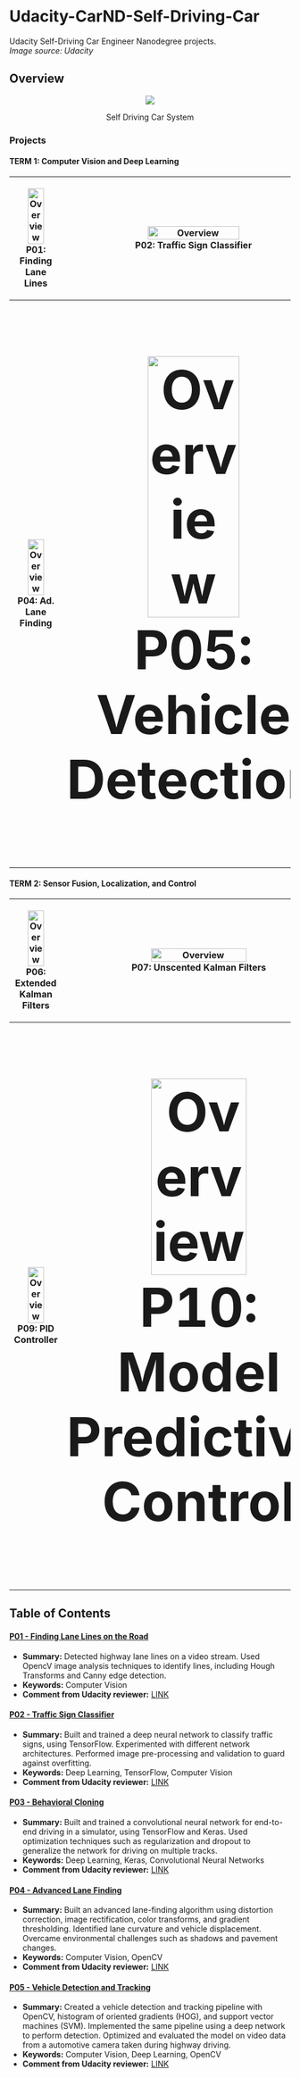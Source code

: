 # Udacity-CarND-Self-Driving-Car
Udacity Self-Driving Car Engineer Nanodegree projects.<br>
*Image source: Udacity*

## Overview

<p align="center">
  <img src="https://readrise.s3.amazonaws.com/m/content/140/thumb_1406762.png" />
</p>
<p align="center">Self Driving Car System<p align="center">

### Projects

#### TERM 1: Computer Vision and Deep Learning

<!DOCTYPE html>
<html>
<head>
  <!-- meta charset="UTF-8" -->
  <!-- meta name="viewport" content="width=device-width, initial-scale=1.0" -->
  <meta charset="utf-8" />
  <meta name="viewport" content="width=device-width, initial-scale=1" />
</head>
<body>
<table style="width:100%">
  <tr>
    <th>
      <p align="center">
           <a href="./Udacity-CarND-P01-LaneLines"><img src="https://s3.amazonaws.com/video.udacity-data.com/topher/2018/February/5a8222a9_1-2-project-finding-lane-lines2x/1-2-project-finding-lane-lines2x.jpg" alt="Overview" width="60%" height="60%"></a>
           <br style="font-size:10vw;">P01: Finding Lane Lines </br> 
      </p>
    </th>
    <th><p align="center">
           <a href="./Udacity-CarND-P02-Traffic-Sign-Classifier"><img src="https://s3.amazonaws.com/video.udacity-data.com/topher/2018/February/5a822410_1-9-project-traffic-sign-classifier2x/1-9-project-traffic-sign-classifier2x.jpg" alt="Overview" width="60%" height="60%"></a>
           <br style="font-size:10vw;">P02: Traffic Sign Classifier </br>
        </p>
    </th>
    <th><p align="center">
           <a href="./Udacity-CarND-P03-Behavioral-Cloning"><img src="https://s3.amazonaws.com/video.udacity-data.com/topher/2018/February/5a82244a_1-12-project-behavioral-cloning2x/1-12-project-behavioral-cloning2x.jpg" alt="Overview" width="60%" height="60%"></a>
           <br style="font-size:10vw;">P03: Behavioral Cloning </br>
        </p>
   </th>
  </tr>
  <tr>
   <th><p align="center">
           <a href="./Udacity-CarND-P04-Advanced-Lane-Lines"><img src="https://s3.amazonaws.com/video.udacity-data.com/topher/2018/February/5a822474_1-13-project-advanced-lane-finding2x/1-13-project-advanced-lane-finding2x.jpg"                         alt="Overview" width="60%" height="60%"></a>
           <br style="font-size:10vw;">P04: Ad. Lane Finding </br>
        </p>
    </th> 
    <th><p align="center" style="font-size:10vw;">
           <a href="./Udacity-CarND-P05-Vehicle-Detection"><img src="https://s3.amazonaws.com/video.udacity-data.com/topher/2018/February/5a8224c3_1-17-project-vechicle-detection-and-tracking2x/1-17-project-vechicle-detection-and-tracking2x.jpg"                         alt="Overview" width="60%" height="60%"></a>
           <br style="font-size:10vw;">P05: Vehicle Detection </br>
        </p>
    </th>
  </tr>
</table>

</body>
</html>

#### TERM 2: Sensor Fusion, Localization, and Control

<!DOCTYPE html>
<html>
<head>
  <!-- meta charset="UTF-8" -->
  <!-- meta name="viewport" content="width=device-width, initial-scale=1.0" -->
  <meta charset="utf-8" />
  <meta name="viewport" content="width=device-width, initial-scale=1" />
</head>
<body>
<table style="width:100%">
  <tr>
    <th>
      <p align="center">
           <a href="./Udacity-CarND-P01-LaneLines"><img src="https://s3.amazonaws.com/video.udacity-data.com/topher/2018/February/5a8227c5_2-6-project-extended-kalman-filter-project2x/2-6-project-extended-kalman-filter-project2x.jpg" alt="Overview" width="60%" height="60%"></a>
           <br style="font-size:10vw;">P06: Extended Kalman Filters </br> 
      </p>
    </th>
    <th><p align="center">
           <a href="./Udacity-CarND-P02-Traffic-Sign-Classifier"><img src="https://s3.amazonaws.com/video.udacity-data.com/topher/2018/February/5a8227e8_2-8-unscented-kalman-filter-project2x/2-8-unscented-kalman-filter-project2x.jpg" alt="Overview" width="60%" height="60%"></a>
           <br style="font-size:10vw;">P07: Unscented Kalman Filters </br>
        </p>
    </th>
    <th><p align="center">
           <a href="./Udacity-CarND-P03-Behavioral-Cloning"><img src="https://s3.amazonaws.com/video.udacity-data.com/topher/2018/February/5a8228b1_2-15-project-kidnapped-vehicle-project2x/2-15-project-kidnapped-vehicle-project2x.jpg" alt="Overview" width="60%" height="60%"></a>
           <br style="font-size:10vw;">P08: Kidnapped Vehicle </br>
        </p>
   </th>
  </tr>
  <tr>
   <th><p align="center">
           <a href="./Udacity-CarND-P04-Advanced-Lane-Lines"><img src="https://s3.amazonaws.com/video.udacity-data.com/topher/2018/February/5a8228d4_2-17-project-pid-controller-project2x/2-17-project-pid-controller-project2x.jpg"                         alt="Overview" width="60%" height="60%"></a>
           <br style="font-size:10vw;">P09: PID Controller </br>
        </p>
    </th> 
    <th><p align="center" style="font-size:10vw;">
           <a href="./Udacity-CarND-P05-Vehicle-Detection"><img src="https://s3.amazonaws.com/video.udacity-data.com/topher/2018/February/5a822900_2-20-project-model-predictive-control-project2x/2-20-project-model-predictive-control-project2x.jpg"                         alt="Overview" width="60%" height="60%"></a>
           <br style="font-size:10vw;">P10: Model Predictive Control </br>
        </p>
    </th>
  </tr>
</table>

</body>
</html>

## Table of Contents

#### [P01 - Finding Lane Lines on the Road](https://github.com/LUUTHIENXUAN/Udacity-CarND-Self-Driving-Car/tree/master/Udacity-CarND-P01-LaneLines)
 - **Summary:** Detected highway lane lines on a video stream. Used OpencV image analysis techniques to identify lines, including Hough Transforms and Canny edge detection.
 - **Keywords:** Computer Vision
 - **Comment from Udacity reviewer:** [LINK](https://review.udacity.com/#!/reviews/851338/shared) 
 
#### [P02 - Traffic Sign Classifier](https://github.com/LUUTHIENXUAN/Udacity-CarND-Self-Driving-Car/tree/master/Udacity-CarND-P02-Traffic-Sign-Classifier)
 - **Summary:** Built and trained a deep neural network to classify traffic signs, using TensorFlow. Experimented with different network architectures. Performed image pre-processing and validation to guard against overfitting.
 - **Keywords:** Deep Learning, TensorFlow, Computer Vision
 - **Comment from Udacity reviewer:** [LINK](https://review.udacity.com/#!/reviews/911777/shared)
 
#### [P03 - Behavioral Cloning](https://github.com/LUUTHIENXUAN/Udacity-CarND-Self-Driving-Car/tree/master/Udacity-CarND-P03-Behavioral-Cloning)
 - **Summary:** Built and trained a convolutional neural network for end-to-end driving in a simulator, using TensorFlow and Keras. Used optimization techniques such as regularization and dropout to generalize the network for driving on multiple tracks.
 - **Keywords:** Deep Learning, Keras, Convolutional Neural Networks
 - **Comment from Udacity reviewer:** [LINK](https://review.udacity.com/#!/reviews/969487/shared)
 
#### [P04 - Advanced Lane Finding](https://github.com/LUUTHIENXUAN/Udacity-CarND-Self-Driving-Car/tree/master/Udacity-CarND-P04-Advanced-Lane-Lines)
 - **Summary:** Built an advanced lane-finding algorithm using distortion correction, image rectification, color transforms, and gradient thresholding. Identified lane curvature and vehicle displacement. Overcame environmental challenges such as shadows and pavement changes.
 - **Keywords:** Computer Vision, OpenCV
 - **Comment from Udacity reviewer:** [LINK](https://review.udacity.com/#!/reviews/1011619/shared)

#### [P05 - Vehicle Detection and Tracking](https://github.com/LUUTHIENXUAN/Udacity-CarND-Self-Driving-Car/tree/master/Udacity-CarND-P05-Vehicle-Detection)
 - **Summary:** Created a vehicle detection and tracking pipeline with OpenCV, histogram of oriented gradients (HOG), and support vector machines (SVM). Implemented the same pipeline using a deep network to perform detection. Optimized and evaluated the model on video data from a automotive camera taken during highway driving.
 - **Keywords:** Computer Vision, Deep Learning, OpenCV
 - **Comment from Udacity reviewer:** [LINK](https://review.udacity.com/#!/reviews/1009726/shared)
